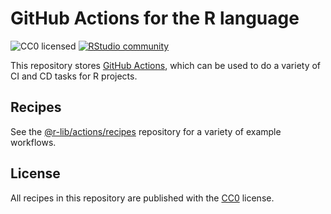 # GitHub Actions for the R language

![CC0 licensed](https://img.shields.io/github/license/r-lib/actions)
[![RStudio community](https://img.shields.io/badge/community-github--actions-blue?style=social&logo=rstudio&logoColor=75AADB)](https://community.rstudio.com/new-topic?category=Package%20development&tags=github-actions)

This repository stores [GitHub Actions](https://github.com/features/actions), which can be used to do a variety of CI and CD tasks for R projects.

## Recipes

See the [@r-lib/actions/recipes](https://github.com/r-lib/actions/recipes) repository
for a variety of example workflows.

## License

All recipes in this repository are published with the [CC0](./LICENSE) license.
